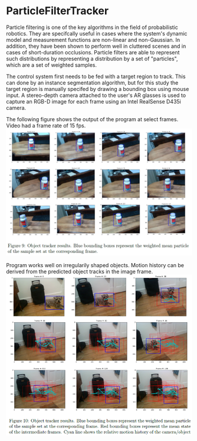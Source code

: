 # ParticleFilterTracker

Particle filtering is one of the key algorithms in the field of probabilistic robotics. They are
specifcally useful in cases where the system's dynamic model and measurement functions
are non-linear and non-Gaussian. In addition, they have been shown to perform well in
cluttered scenes and in cases of short-duration occlusions. Particle filters are able to
represent such distributions by representing a distribution by a set of "particles", which are
a set of weighted samples.

The control system first needs to be fed with a target region to track. This can done by an
instance segmentation algorithm, but for this study the target region is manually specifed by drawing a bounding box using mouse input.
A stereo-depth camera attached to the user's AR glasses is used to capture an RGB-D image for each frame using an Intel RealSense D435i camera.

The following figure shows the output of the program at select frames. Video had a frame rate of 15 fps.
![alt text](https://github.com/Mena-SA-Kamel/ParticleFilterTracker/blob/master/Tracker_example.PNG)

Program works well on irregularily shaped objects. Motion history can be derived from the predicted object tracks in the image frame.
![alt text](https://github.com/Mena-SA-Kamel/ParticleFilterTracker/blob/master/Tracker_example_motion_history.PNG)
